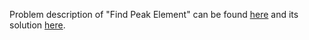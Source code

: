 Problem description of "Find Peak Element" can be found [here](https://leetcode.com/problems/find-peak-element/description/) and its solution [here](https://github.com/aurimas13/Solutions-To-Problems/blob/main/LeetCode/Python%20Solutions/Find%20Peak%20Element/find.py).